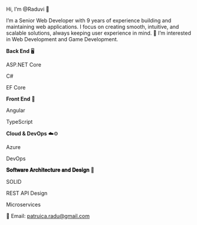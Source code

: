 Hi, I’m @Raduvi 👋

I’m a Senior Web Developer with 9 years of experience building and maintaining web applications. I focus on creating smooth, intuitive, and scalable solutions, always keeping user experience in mind.
👀 I’m interested in Web Development and Game Development.

**Back End** 🖥️

ASP.NET Core

C#

EF Core

**Front End** 🎨

Angular

TypeScript

**Cloud & DevOps** ☁️⚙️

Azure

DevOps

**𝐒𝐨𝐟𝐭𝐰𝐚𝐫𝐞 𝐀𝐫𝐜𝐡𝐢𝐭𝐞𝐜𝐭𝐮𝐫𝐞 𝐚𝐧𝐝 𝐃𝐞𝐬𝐢𝐠𝐧** 🧠️

SOLID

REST API Design

Microservices


📧 Email: patruica.radu@gmail.com

<!---
Raduvi/Raduvi is a ✨ special ✨ repository because its `README.md` (this file) appears on your GitHub profile.
You can click the Preview link to take a look at your changes.
--->
